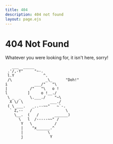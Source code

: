 ```yaml
---
title: 404
description: 404 not found
layout: page.ejs
---
```


# 404 Not Found

Whatever you were looking for, it isn't here, sorry!

```
   ___  _____
 .'/,-Y"     "~-.
 l.Y             ^.
 /\               _\_      "Doh!"
i            ___/"   "\
|          /"   "\   o !
l         ]     o !__./
 \ _  _    \.___./    "~\
  X \/ \            ___./
 ( \ ___.   _..--~~"   ~`-.
  ` Z,--   /               \
    \__.  (   /       ______)
      \   l  /-----~~" /
       Y   \          /
       |    "x______.^
       |           \
       j            Y
```
